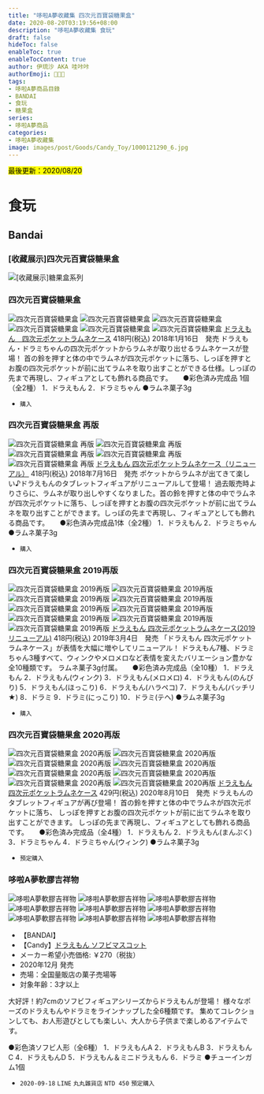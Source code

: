 ```yaml
---
title: "哆啦A夢收藏集 四次元百寶袋糖果盒"
date: 2020-08-20T03:19:56+08:00
description: "哆啦A夢收藏集 食玩"
draft: false
hideToc: false
enableToc: true
enableTocContent: true
author: 伊琉沙 AKA 哇咔咔
authorEmoji: 👩🏿‍🚀
tags: 
- 哆啦A夢商品目錄
- BANDAI
- 食玩
- 糖果盒
series:
- 哆啦A夢商品
categories:
- 哆啦A夢收藏集
image: images/post/Goods/Candy_Toy/1000121290_6.jpg
---
```

<mark>最後更新：2020/08/20</mark>

# 食玩
## Bandai
### [收藏展示]四次元百寶袋糖果盒
![[收藏展示]糖果盒系列](/images/post/Goods/Candy_Toy/89615589_1090460211308613_5107169951253266432_o.jpg)

### 四次元百寶袋糖果盒
![四次元百寶袋糖果盒](/images/post/Goods/Candy_Toy/1000121290_1.jpg)
![四次元百寶袋糖果盒](/images/post/Goods/Candy_Toy/1000121290_2.jpg)
![四次元百寶袋糖果盒](/images/post/Goods/Candy_Toy/1000121290_3.jpg)
![四次元百寶袋糖果盒](/images/post/Goods/Candy_Toy/1000121290_4.jpg)
![四次元百寶袋糖果盒](/images/post/Goods/Candy_Toy/1000121290_5.jpg)
![四次元百寶袋糖果盒](/images/post/Goods/Candy_Toy/1000121290_6.jpg)
[ドラえもん　四次元ポケットラムネケース](https://www.bandai.co.jp/catalog/item.php?jan_cd=4549660190141000)
418円(税込)
2018年1月16日　発売
ドラえもん・ドラミちゃんの四次元ポケットからラムネが取り出せるラムネケースが登場！
首の鈴を押すと体の中でラムネが四次元ポケットに落ち、しっぽを押すとお腹の四次元ポケットが前に出てラムネを取り出すことができる仕様。しっぽの先まで再現し、フィギュアとしても飾れる商品です。
　
●彩色済み完成品 1個（全2種）
1．ドラえもん
2．ドラミちゃん
●ラムネ菓子3g
+ `購入`

### 四次元百寶袋糖果盒 再版
![四次元百寶袋糖果盒 再版](/images/post/Goods/Candy_Toy/1000126659_1.jpg)
![四次元百寶袋糖果盒 再版](/images/post/Goods/Candy_Toy/1000126659_2.jpg)
![四次元百寶袋糖果盒 再版](/images/post/Goods/Candy_Toy/1000126659_3.jpg)
![四次元百寶袋糖果盒 再版](/images/post/Goods/Candy_Toy/1000126659_4.jpg)
![四次元百寶袋糖果盒 再版](/images/post/Goods/Candy_Toy/1000126659_5.jpg)
[ドラえもん 四次元ポケットラムネケース（リニューアル）](https://www.bandai.co.jp/catalog/item.php?jan_cd=4549660252191000)
418円(税込)
2018年7月16日　発売
ポケットからラムネが出てきて楽しい♪ドラえもんのタブレットフィギュアがリニューアルして登場！
過去販売時よりさらに、ラムネが取り出しやすくなりました。首の鈴を押すと体の中でラムネが四次元ポケットに落ち、しっぽを押すとお腹の四次元ポケットが前に出てラムネを取り出すことができます。しっぽの先まで再現し、フィギュアとしても飾れる商品です。
　
●彩色済み完成品1体（全2種）
1．ドラえもん
2．ドラミちゃん
●ラムネ菓子3g
+ `購入`

### 四次元百寶袋糖果盒 2019再版
![四次元百寶袋糖果盒 2019再版](/images/post/Goods/Candy_Toy/1000132794_1.jpg)
![四次元百寶袋糖果盒 2019再版](/images/post/Goods/Candy_Toy/1000132794_2.jpg)
![四次元百寶袋糖果盒 2019再版](/images/post/Goods/Candy_Toy/1000132794_3.jpg)
![四次元百寶袋糖果盒 2019再版](/images/post/Goods/Candy_Toy/1000132794_4.jpg)
![四次元百寶袋糖果盒 2019再版](/images/post/Goods/Candy_Toy/1000132794_5.jpg)
![四次元百寶袋糖果盒 2019再版](/images/post/Goods/Candy_Toy/1000132794_6.jpg)
![四次元百寶袋糖果盒 2019再版](/images/post/Goods/Candy_Toy/1000132794_7.jpg)
![四次元百寶袋糖果盒 2019再版](/images/post/Goods/Candy_Toy/1000132794_8.jpg)
![四次元百寶袋糖果盒 2019再版](/images/post/Goods/Candy_Toy/1000132794_9.jpg)
[ドラえもん 四次元ポケットラムネケース(2019リニューアル)](https://www.bandai.co.jp/catalog/item.php?jan_cd=4549660252191019)
418円(税込)
2019年3月4日　発売
「ドラえもん 四次元ポケットラムネケース」が表情を大幅に増やしてリニューアル！
ドラえもん7種、ドラミちゃん3種すべて、ウィンクやメロメロなど表情を変えたバリエーション豊かな全10種類です。
ラムネ菓子3g付属。
　
●彩色済み完成品（全10種）
1．ドラえもん
2．ドラえもん(ウィンク)
3．ドラえもん(メロメロ)
4．ドラえもん(のんびり)
5．ドラえもん(ほっこり)
6．ドラえもん(ハラペコ)
7．ドラえもん(バッチリ★)
8．ドラミ
9．ドラミ(にっこり)
10．ドラミ(テヘ)
●ラムネ菓子3g
+ `購入`

### 四次元百寶袋糖果盒 2020再版
![四次元百寶袋糖果盒 2020再版](/images/post/Goods/Candy_Toy/1000148443_1.jpg)
![四次元百寶袋糖果盒 2020再版](/images/post/Goods/Candy_Toy/1000148443_2.jpg)
![四次元百寶袋糖果盒 2020再版](/images/post/Goods/Candy_Toy/1000148443_3.jpg)
![四次元百寶袋糖果盒 2020再版](/images/post/Goods/Candy_Toy/1000148443_4.jpg)
![四次元百寶袋糖果盒 2020再版](/images/post/Goods/Candy_Toy/1000148443_5.jpg)
![四次元百寶袋糖果盒 2020再版](/images/post/Goods/Candy_Toy/1000148443_6.jpg)
![四次元百寶袋糖果盒 2020再版](/images/post/Goods/Candy_Toy/1000148443_7.jpg)
![四次元百寶袋糖果盒 2020再版](/images/post/Goods/Candy_Toy/1000148443_8.jpg)
[ドラえもん 四次元ポケットラムネケース](https://www.bandai.co.jp/catalog/item.php?jan_cd=4549660504122000)
429円(税込)
2020年8月10日　発売
ドラえもんのタブレットフィギュアが再び登場！
首の鈴を押すと体の中でラムネが四次元ポケットに落ち、
しっぽを押すとお腹の四次元ポケットが前に出てラムネを取り出すことができます。
しっぽの先まで再現し、フィギュアとしても飾れる商品です。
　
●彩色済み完成品（全4種）
1．ドラえもん
2．ドラえもん(まんぷく)
3．ドラミちゃん
4．ドラミちゃん(ウィンク)
●ラムネ菓子3g
+ `預定購入`

### 哆啦A夢軟膠吉祥物
![哆啦A夢軟膠吉祥物](/images/post/Goods/Candy_Toy/000000278486bvuiLVEcJrYKomTvOJvnMyCiKsx2R01IWfwk.jpg)
![哆啦A夢軟膠吉祥物](/images/post/Goods/Candy_Toy/000000278490XV8qrIfzrYQC6owMBFwh4Y5nAKastyUaWLKe.jpg)
![哆啦A夢軟膠吉祥物](/images/post/Goods/Candy_Toy/000000278494rgq0Vo1sVGIin3JJ8svHnbuospyhBz9bXWl8.jpg)
![哆啦A夢軟膠吉祥物](/images/post/Goods/Candy_Toy/00000027849887VkiVTAIWwZlhphxQG6n3iEsilfXfx3aHtN.jpg)
![哆啦A夢軟膠吉祥物](/images/post/Goods/Candy_Toy/000000278502ZBsxHkXjoykvV4TuUQ5bp3SNqLwP8TctnS5l.jpg)
![哆啦A夢軟膠吉祥物](/images/post/Goods/Candy_Toy/000000278506bqPG1KKZQSCK1LYuFZIs56212SW3VL7M7DEg.jpg)
![哆啦A夢軟膠吉祥物](/images/post/Goods/Candy_Toy/000000278510JB2dAxcObwaXk3etaBNQ2gpKQcvs53DbbgMI.jpg)
![哆啦A夢軟膠吉祥物](/images/post/Goods/Candy_Toy/000000278514NrcpiGajlAjpUeit780o194YWxvnp9kCg5y7.jpg)
![哆啦A夢軟膠吉祥物](/images/post/Goods/Candy_Toy/000000278518KkNpXbsMtFo0tzEf8xFzfbmjVSAzDNFOorDb.jpg)
+ 【BANDAI】
[]()
+ 【Candy】[ドラえもん ソフビマスコット](https://www.bandai.co.jp/candy/products/2020/4549660466079000.html)
+ メーカー希望小売価格: ￥270（税抜）
+ 2020年12月 発売
+ 売場：全国量販店の菓子売場等
+ 対象年齢：3才以上

大好評！約7cmのソフビフィギュアシリーズからドラえもんが登場！
様々なポーズのドラえもんやドラミをラインナップした全6種類です。
集めてコレクションしても、お人形遊びとしても楽しい、大人から子供まで楽しめるアイテムです。


●彩色済ソフビ人形（全6種）
1．ドラえもんA
2．ドラえもんB
3．ドラえもんC
4．ドラえもんD
5．ドラえもん＆ミニドラえもん
6．ドラミ
●チューインガム1個
+ `2020-09-18` `LINE` `丸丸雜貨店` `NTD 450` `預定購入`